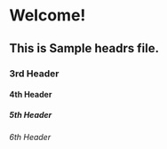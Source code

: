 # Welcome!
## This is Sample headrs file.
### 3rd Header
#### 4th Header
##### 5th Header
###### 6th Header
